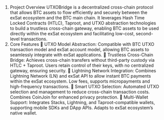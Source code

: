 1. Project Overview
UTXOBridge is a decentralized cross-chain protocol that allows BTC assets to flow efficiently and securely between the exSat ecosystem and the BTC main chain.
It leverages Hash Time Locked Contracts (HTLC), Taproot, and UTXO abstraction technologies to build a trustless cross-chain gateway, enabling BTC assets to be used directly within the exSat ecosystem and facilitating low-cost, second-level transactions.
2. Core Features
🔹 UTXO Model Abstraction:
Compatible with BTC UTXO transaction model and exSat account model, allowing BTC assets to seamlessly integrate with exSat applications.
🔹 Trustless Cross-Chain Bridge:
Achieves cross-chain transfers without third-party custody via HTLC + Taproot.
Users retain control of their keys, with no centralized gateway, ensuring security.
🔹 Lightning Network Integration:
Combines Lightning Network (LN) and exSat API to allow instant BTC payments within the exSat ecosystem.
Low fees, supports micropayments and high-frequency transactions.
🔹 Smart UTXO Selection:
Automated UTXO selection and management to reduce cross-chain transaction costs.
Combines CoinJoin for enhanced privacy protection.
🔹 Multi-Wallet Support:
Integrates Stacks, Lightning, and Taproot-compatible wallets, supporting mobile SDKs and DApp APIs.
Adapts to exSat ecosystem’s native wallet.
